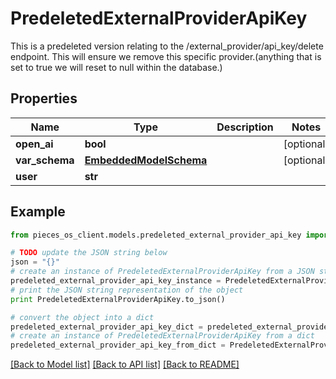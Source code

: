 # PredeletedExternalProviderApiKey

This is a predeleted version relating to the /external_provider/api_key/delete endpoint.  This will ensure we remove this specific provider.(anything that is set to true we will reset to null within the database.)

## Properties
Name | Type | Description | Notes
------------ | ------------- | ------------- | -------------
**open_ai** | **bool** |  | [optional] 
**var_schema** | [**EmbeddedModelSchema**](EmbeddedModelSchema.md) |  | [optional] 
**user** | **str** |  | 

## Example

```python
from pieces_os_client.models.predeleted_external_provider_api_key import PredeletedExternalProviderApiKey

# TODO update the JSON string below
json = "{}"
# create an instance of PredeletedExternalProviderApiKey from a JSON string
predeleted_external_provider_api_key_instance = PredeletedExternalProviderApiKey.from_json(json)
# print the JSON string representation of the object
print PredeletedExternalProviderApiKey.to_json()

# convert the object into a dict
predeleted_external_provider_api_key_dict = predeleted_external_provider_api_key_instance.to_dict()
# create an instance of PredeletedExternalProviderApiKey from a dict
predeleted_external_provider_api_key_from_dict = PredeletedExternalProviderApiKey.from_dict(predeleted_external_provider_api_key_dict)
```
[[Back to Model list]](../README.md#documentation-for-models) [[Back to API list]](../README.md#documentation-for-api-endpoints) [[Back to README]](../README.md)


